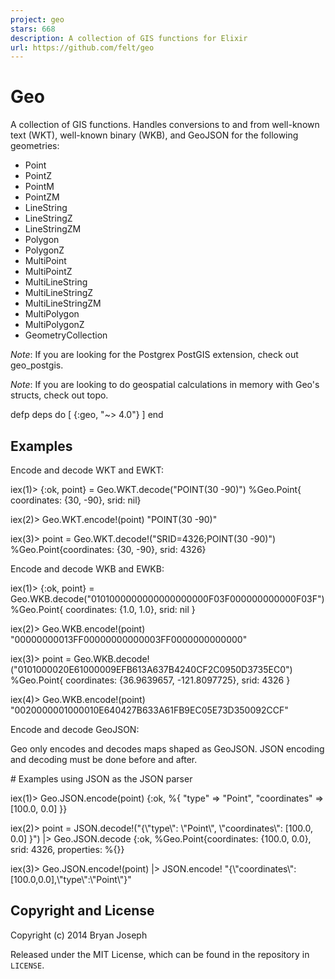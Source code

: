 ```yaml
---
project: geo
stars: 668
description: A collection of GIS functions for Elixir
url: https://github.com/felt/geo
---
```


Geo
===

A collection of GIS functions. Handles conversions to and from well-known text (WKT), well-known binary (WKB), and GeoJSON for the following geometries:

-   Point
-   PointZ
-   PointM
-   PointZM
-   LineString
-   LineStringZ
-   LineStringZM
-   Polygon
-   PolygonZ
-   MultiPoint
-   MultiPointZ
-   MultiLineString
-   MultiLineStringZ
-   MultiLineStringZM
-   MultiPolygon
-   MultiPolygonZ
-   GeometryCollection

_Note_: If you are looking for the Postgrex PostGIS extension, check out geo\_postgis.

_Note_: If you are looking to do geospatial calculations in memory with Geo's structs, check out topo.

defp deps do
  \[
    {:geo, "~> 4.0"}
  \]
end

Examples
--------

Encode and decode WKT and EWKT:

iex(1)\> {:ok, point} \= Geo.WKT.decode("POINT(30 -90)")
%Geo.Point{ coordinates: {30, \-90}, srid: nil}

iex(2)\> Geo.WKT.encode!(point)
"POINT(30 -90)"

iex(3)\> point \= Geo.WKT.decode!("SRID=4326;POINT(30 -90)")
%Geo.Point{coordinates: {30, \-90}, srid: 4326}

Encode and decode WKB and EWKB:

iex(1)\> {:ok, point} \= Geo.WKB.decode("0101000000000000000000F03F000000000000F03F")
%Geo.Point{ coordinates: {1.0, 1.0}, srid: nil }

iex(2)\> Geo.WKB.encode!(point)
"00000000013FF00000000000003FF0000000000000"

iex(3)\> point \= Geo.WKB.decode!("0101000020E61000009EFB613A637B4240CF2C0950D3735EC0")
%Geo.Point{ coordinates: {36.9639657, \-121.8097725}, srid: 4326 }

iex(4)\> Geo.WKB.encode!(point)
"0020000001000010E640427B633A61FB9EC05E73D350092CCF"

Encode and decode GeoJSON:

Geo only encodes and decodes maps shaped as GeoJSON. JSON encoding and decoding must be done before and after.

\# Examples using JSON as the JSON parser

iex(1)\> Geo.JSON.encode(point)
{:ok, %{ "type" \=> "Point", "coordinates" \=> \[100.0, 0.0\] }}

iex(2)\> point \= JSON.decode!("{\\"type\\": \\"Point\\", \\"coordinates\\": \[100.0, 0.0\] }") |> Geo.JSON.decode
{:ok, %Geo.Point{coordinates: {100.0, 0.0}, srid: 4326, properties: %{}}

iex(3)\> Geo.JSON.encode!(point) |> JSON.encode!
"{\\"coordinates\\":\[100.0,0.0\],\\"type\\":\\"Point\\"}"

Copyright and License
---------------------

Copyright (c) 2014 Bryan Joseph

Released under the MIT License, which can be found in the repository in `LICENSE`.
